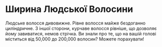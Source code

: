 # Ширина Людської Волосини

Людське волосся дивовижне. Рівне волосся майже бездоганно циліндричне. З іншої
сторони, курчаве волосся рівніше, що дозволяє йому завиватися, немов стрічка. Ви
знали про те, що на вашій голові міститься від 50,000 до 200,000 волосин? Можете
порахувати!
